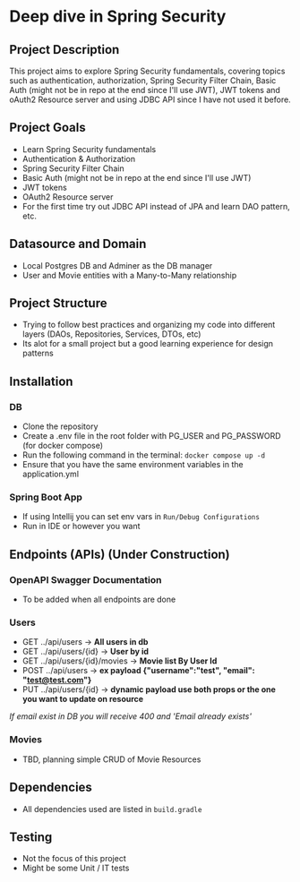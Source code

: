 # Deep dive in Spring Security

## Project Description

This project aims to explore Spring Security fundamentals, covering topics such as authentication, authorization, Spring Security Filter Chain, Basic Auth (might not be in repo at the end since I'll use JWT), JWT tokens and oAuth2 Resource server and using JDBC API since I have not used it before.

## Project Goals

- Learn Spring Security fundamentals
- Authentication & Authorization
- Spring Security Filter Chain
- Basic Auth (might not be in repo at the end since I'll use JWT)
- JWT tokens
- OAuth2 Resource server
- For the first time try out JDBC API instead of JPA and learn DAO pattern, etc.

## Datasource and Domain

- Local Postgres DB and Adminer as the DB manager
- User and Movie entities with a Many-to-Many relationship

## Project Structure

- Trying to follow best practices and organizing my code into different layers (DAOs, Repositories, Services, DTOs, etc)
- Its alot for a small project but a good learning experience for design patterns

## Installation

### DB
- Clone the repository
- Create a .env file in the root folder with PG_USER and PG_PASSWORD (for docker compose)
- Run the following command in the terminal: `docker compose up -d`
- Ensure that you have the same environment variables in the application.yml

### Spring Boot App

- If using Intellij you can set env vars in `Run/Debug Configurations`
- Run in IDE or however you want

## Endpoints (APIs) (Under Construction)

### OpenAPI Swagger Documentation
- To be added when all endpoints are done

### Users
- GET ../api/users -> <strong>All users in db</strong>
- GET ../api/users/{id} -> <strong>User by id</strong>
- GET ../api/users/{id}/movies -> <strong>Movie list By User Id</strong>
- POST ../api/users -> <strong>ex payload {"username":"test", "email": "test@test.com"}</strong>
- PUT ../api/users/{id} -> <strong>dynamic payload use both props or the one you want to update on resource</strong>

<em>If email exist in DB you will receive 400 and 'Email already exists'</em>

### Movies

- TBD, planning simple CRUD of Movie Resources

## Dependencies

- All dependencies used are listed in `build.gradle`

## Testing

- Not the focus of this project
- Might be some Unit / IT tests



